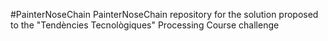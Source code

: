 #PainterNoseChain
PainterNoseChain repository for the solution proposed to the "Tendències Tecnològiques" Processing Course challenge
